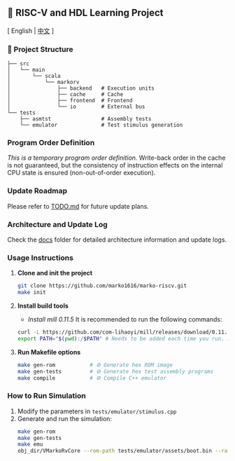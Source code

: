## 🚀 RISC-V and HDL Learning Project

\[ English | [中文](README_zh.md) \]

### 📂 Project Structure
```
├── src
│   └── main
│       └── scala
│           └── markorv
│               ├── backend   # Execution units
│               ├── cache     # Cache
│               ├── frontend  # Frontend
│               └── io        # External bus
└── tests
    ├── asmtst                # Assembly tests
    └── emulator              # Test stimulus generation
```

### Program Order Definition
*This is a temporary program order definition.* Write-back order in the cache is not guaranteed, but the consistency of instruction effects on the internal CPU state is ensured (non-out-of-order execution).

### Update Roadmap
Please refer to [TODO.md](./TODO.md) for future update plans.

### Architecture and Update Log
Check the [docs](./docs) folder for detailed architecture information and update logs.

### Usage Instructions
1. **Clone and init the project**
    ```bash
    git clone https://github.com/marko1616/marko-riscv.git
    make init
    ```

2. **Install build tools**
    - *Install mill 0.11.5*
    It is recommended to run the following commands:
    ```bash
    curl -L https://github.com/com-lihaoyi/mill/releases/download/0.11.5/0.11.5 > mill && chmod +x mill
    export PATH="$(pwd):/$PATH" # Needs to be added each time you run. Alternatively, modify your bashrc.
    ```

3. **Run Makefile options**
    ```bash
    make gen-rom           # ⚙️ Generate hex ROM image
    make gen-tests         # ⚙️ Generate hex test assembly programs
    make compile           # ⚙️ Compile C++ emulator
    ```

### How to Run Simulation
1. Modify the parameters in `tests/emulator/stimulus.cpp`
2. Generate and run the simulation:
    ```bash
    make gen-rom
    make gen-tests
    make emu
    obj_dir/VMarkoRvCore --rom-path tests/emulator/assets/boot.bin --ram-path tests/asmtst/xxx.bin
    ```